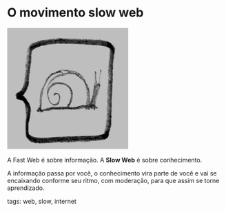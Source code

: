 # O movimento slow web

![desenho lesma](img/lesminha.png)

A Fast Web é sobre informação. A **Slow Web** é sobre conhecimento.

A informação passa por você, o conhecimento vira parte de você e vai se encaixando conforme seu ritmo, com moderação, para que assim se torne aprendizado.

tags: web, slow, internet